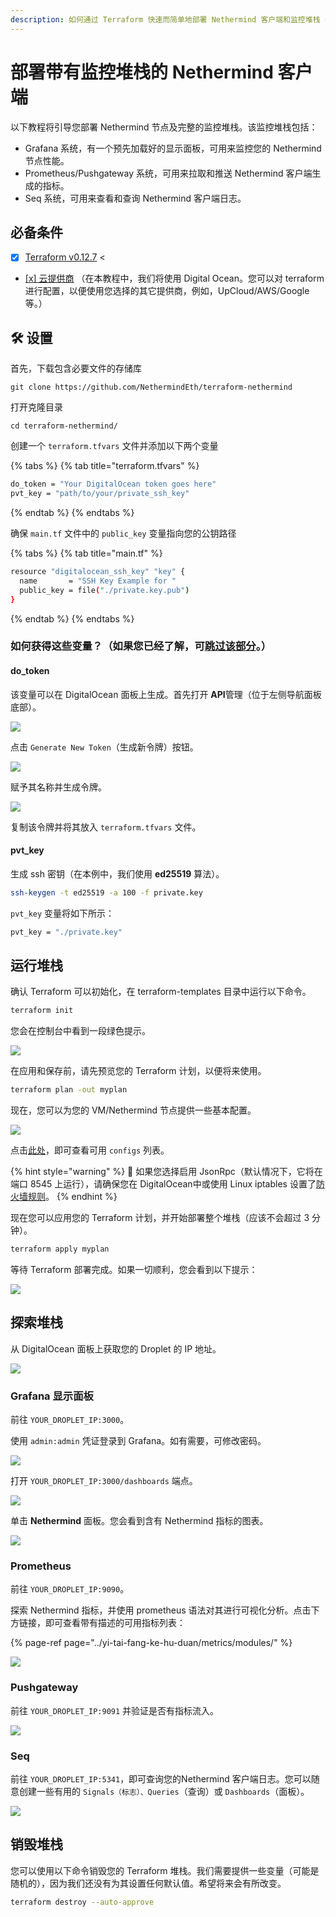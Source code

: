 ```yaml
---
description: 如何通过 Terraform 快速而简单地部署 Nethermind 客户端和监控堆栈（Grafana/Prometheus/Seq）
---
```


# 部署带有监控堆栈的 Nethermind 客户端

以下教程将引导您部署 Nethermind 节点及完整的监控堆栈。该监控堆栈包括：

* Grafana 系统，有一个预先加载好的显示面板，可用来监控您的 Nethermind 节点性能。
* Prometheus/Pushgateway 系统，可用来拉取和推送 Nethermind 客户端生成的指标。
* Seq 系统，可用来查看和查询 Nethermind 客户端日志。

## 必备条件

* [x] [Terraform v0.12.7](https://www.terraform.io/downloads.html) &lt; 
* [\[x\] 云提供商](cloud-providers/) （在本教程中，我们将使用 Digital Ocean。您可以对 terraform 进行配置，以便使用您选择的其它提供商，例如，UpCloud/AWS/Google等。）

## 🛠 设置

首先，下载包含必要文件的存储库

```text
git clone https://github.com/NethermindEth/terraform-nethermind
```

打开克隆目录

```text
cd terraform-nethermind/
```

创建一个 `terraform.tfvars` 文件并添加以下两个变量

{% tabs %}
{% tab title="terraform.tfvars" %}
```bash
do_token = "Your DigitalOcean token goes here"
pvt_key = "path/to/your/private_ssh_key"
```
{% endtab %}
{% endtabs %}

确保 `main.tf` 文件中的 `public_key` 变量指向您的公钥路径

{% tabs %}
{% tab title="main.tf" %}
```bash
resource "digitalocean_ssh_key" "key" {
  name       = "SSH Key Example for "
  public_key = file("./private.key.pub")
}
```
{% endtab %}
{% endtabs %}

### 如何获得这些变量？（如果您已经了解，可[跳过该部分](deploy-nethermind-with-monitoring-stack.md#run-the-stack)。）

#### do\_token

该变量可以在 DigitalOcean 面板上生成。首先打开 **API**管理（位于左侧导航面板底部）。

![](../.gitbook/assets/image%20%2843%29.png)

点击 `Generate New Token`（生成新令牌）按钮。

![](../.gitbook/assets/image%20%2847%29.png)

赋予其名称并生成令牌。

![](../.gitbook/assets/image%20%2842%29.png)

复制该令牌并将其放入 `terraform.tfvars` 文件。

#### pvt\_key

生成 ssh 密钥（在本例中，我们使用 **ed25519** 算法）。

```bash
ssh-keygen -t ed25519 -a 100 -f private.key
```

`pvt_key` 变量将如下所示：

```bash
pvt_key = "./private.key"
```

## 运行堆栈

确认 Terraform 可以初始化，在 terraform-templates 目录中运行以下命令。

```bash
terraform init
```

您会在控制台中看到一段绿色提示。

![](../.gitbook/assets/image%20%2850%29.png)

在应用和保存前，请先预览您的 Terraform 计划，以便将来使用。

```bash
terraform plan -out myplan
```

现在，您可以为您的 VM/Nethermind 节点提供一些基本配置。

![](../.gitbook/assets/image%20%2855%29.png)

点击[此处](../yi-tai-fang-ke-hu-duan/networks.md)，即可查看可用 `configs` 列表。

{% hint style="warning" %}
🧯 如果您选择启用 JsonRpc（默认情况下，它将在端口 8545 上运行），请确保您在 DigitalOcean中或使用 Linux iptables 设置了[防火墙规则](file:///F:\nethermind\v\chinese\shi-yong-nethermind-de-yi-kai-shi\firewall-configuration)。
{% endhint %}

现在您可以应用您的 Terraform 计划，并开始部署整个堆栈（应该不会超过 3 分钟）。

```bash
terraform apply myplan
```

等待 Terraform 部署完成。如果一切顺利，您会看到以下提示：

![](../.gitbook/assets/image%20%2854%29.png)

## 探索堆栈

从 DigitalOcean 面板上获取您的 Droplet 的 IP 地址。

![](../.gitbook/assets/image%20%2852%29.png)

### Grafana 显示面板

前往 `YOUR_DROPLET_IP:3000`。

使用 `admin:admin` 凭证登录到 Grafana。如有需要，可修改密码。

![](../.gitbook/assets/image%20%2841%29.png)

打开 `YOUR_DROPLET_IP:3000/dashboards` 端点。

![](../.gitbook/assets/image%20%2840%29.png)

单击 **Nethermind** 面板。您会看到含有 Nethermind 指标的图表。

![](../.gitbook/assets/image%20%2848%29.png)

### Prometheus

前往 `YOUR_DROPLET_IP:9090`。

探索 Nethermind 指标，并使用 prometheus 语法对其进行可视化分析。点击下方链接，即可查看带有描述的可用指标列表：

{% page-ref page="../yi-tai-fang-ke-hu-duan/metrics/modules/" %}

![](../.gitbook/assets/image%20%2851%29.png)

### Pushgateway

前往 `YOUR_DROPLET_IP:9091` 并验证是否有指标流入。

![](../.gitbook/assets/image%20%2845%29.png)

### Seq

前往 `YOUR_DROPLET_IP:5341`，即可查询您的Nethermind 客户端日志。您可以随意创建一些有用的 `Signals（标志）、Queries`（查询）或 `Dashboards`（面板）。

![](../.gitbook/assets/image%20%2838%29.png)

## 销毁堆栈

您可以使用以下命令销毁您的 Terraform 堆栈。我们需要提供一些变量（可能是随机的），因为我们还没有为其设置任何默认值。希望将来会有所改变。

```bash
terraform destroy --auto-approve
```

